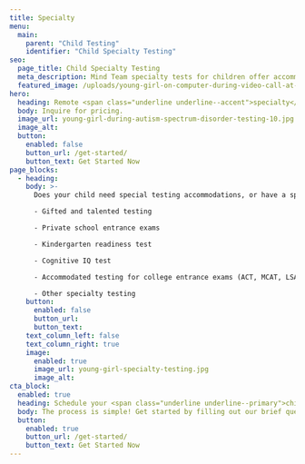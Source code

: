 ```yaml
---
title: Specialty
menu:
  main:
    parent: "Child Testing"
    identifier: "Child Specialty Testing"
seo:
  page_title: Child Specialty Testing
  meta_description: Mind Team specialty tests for children offer accommodation testing and provide professional testing for a variety of specialty school evaluations.
  featured_image: /uploads/young-girl-on-computer-during-video-call-at-desk.jpg
hero:
  heading: Remote <span class="underline underline--accent">specialty</span> testing for children
  body: Inquire for pricing.
  image_url: young-girl-during-autism-spectrum-disorder-testing-10.jpg
  image_alt:
  button:
    enabled: false
    button_url: /get-started/
    button_text: Get Started Now
page_blocks:
  - heading:
    body: >-
      Does your child need special testing accommodations, or have a specialty test they need to complete? Our expert clinicians can administer:

      - Gifted and talented testing

      - Private school entrance exams

      - Kindergarten readiness test 

      - Cognitive IQ test

      - Accommodated testing for college entrance exams (ACT, MCAT, LSAT, etc.)

      - Other specialty testing
    button:
      enabled: false
      button_url:
      button_text:
    text_column_left: false
    text_column_right: true
    image:
      enabled: true
      image_url: young-girl-specialty-testing.jpg
      image_alt:
cta_block:
  enabled: true
  heading: Schedule your <span class="underline underline--primary">child’s</span> specialty test.
  body: The process is simple! Get started by filling out our brief questionnaire.
  button:
    enabled: true
    button_url: /get-started/
    button_text: Get Started Now
---
```


